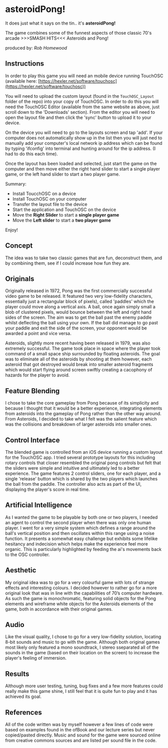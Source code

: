 # asteroidPong!

It does just what it says on the tin.. it's **asteroidPong!** 

The game combines some of the funnest aspects of those classic 70's arcade >>>SMASH HITS<<< Asteroids and Pong!

produced by: *Rob Homewood*

## Instructions

In order to play this game you will need an mobile device running TouchOSC (available here: [https://hexler.net/software/touchosc](https://hexler.net/software/touchosc)) 

You will need to upload the custom layout (found in the `TouchOSC_Layout` folder of the repo) into your copy of TouchOSC. In order to do this you will need the TouchOSC Editor (available from the same website as above, just scroll down to the 'Downloads' section). From the editor you will need to open the layout file and then click the 'sync' button to upload it to your device. 

On the device you will need to go to the layouts screen and tap 'add'. If your computer does not automatically show up in the list then you will just ned to manually add your computer's local network ip address which can be found by typing 'ifconfig' into terminal and hunting around for the ip address. (I had to do this each time). 

Once the layout has been loaded and selected, just start the game on the computer and then move either the right hand slider to start a single player game, or the left hand slider to start a two player game.

Summary:
* Install ToucchOSC on a device
* Install TouchOSC on your computer
* Transfer the layout file to the device
* Start the application and TouchOSC on the device
* Move the **Right Slider** to start a **single player game**
* Move the **Left slider** to start a **two player game**

Enjoy! 

## Concept

The idea was to take two classic games that are fun, deconstruct them, and by combining them, see if I could increase how fun they are.

## Originals

Originally released in 1972, Pong was the first commercially successful video game to be released. It featured two very low-fidelity characters, essentially just a rectangular block of pixels), called 'paddles' which the player could move along a vertical axis. A ball, once again simply small a blob of clustered pixels, would bounce between the left and right hand sides of the screen. The aim was to get the ball past the enemy paddle whilst deflecting the ball using your own. If the ball did manage to go past your paddle and exit the side of the screen, your opponent would be awarded a point and vice versa.

Asteroids, slightly more recent having been released in 1979, was also extremely successful. The game took place in space where the player took command of a small space ship surrounded by floating asteroids. The goal was to eliminate all of the asteroids by shooting at them however, each asteroid that got destroyed would break into smaller asteroid fragments which would start flying around screen swiftly creating a cacophony of hazards for the player to avoid.

## Feature Blending

I chose to take the core gameplay from Pong because of its simplicity and because I thought that it would be a better experience, integrating elements from asteroids into the gameplay of Pong rather than the other way around. From Asteroids, I decided to take what I felt was the salient feature which was the collisions and breakdown of larger asteroids into smaller ones.

## Control Interface

The blended game is controlled from an iOS device running a custom layout for the TouchOSC app. I tried several prototype layouts for this including rotary controls that closer resembled the original pong controls but felt that the sliders were simple and intuitive and ultimately led to a better experience. The game features 2 control sliders, one for each player, and a single 'release' button which is shared by the two players which launches the ball from the paddle. The controller also acts as part of the UI, displaying the player's score in real time.

## Artificial Intelligence

As I wanted the game to be playable by both one or two players, I needed an agent to control the second player when there was only one human player. I went for a very simple system which defines a range around the ball's vertical position and then oscillates within this range using a noise function. It presents a somewhat easy challenge but exhibits some lifelike hesitancy and indecision which helps make the experience feel more organic. This is particularly highlighted by feeding the ai's movements back to the OSC controller.

## Aesthetic

My original idea was to go for a very colourful game with lots of strange effects and interesting colours. I decided however to rather go for a more original look that was in line with the capabilities of 70’s computer hardware. As such the game is monochromatic, featuring solid objects for the Pong elements and wireframe white objects for the Asteroids elements of the game, both in accordance with their original games.

## Audio

Like the visual quality, I chose to go for a very low-fidelity solution, locating 8-bit sounds and music to go with the game. Although both original games most likely only featured a mono soundtrack, I stereo sseparated all of the sounds in the game (based on their location on the screen) to increase the player's feeling of immersion.

## Results

Although more user testing, tuning, bug fixes and a few more features could really make this game shine, I still feel that it is quite fun to play and it has achieved its goal.

## References

All of the code written was by myself however a few lines of code were based on examples found in the ofBook and our lecture series but never copied/pasted directly. Music and sound for the game were sourced online from creative commons sources and are listed per sound file in the code.
